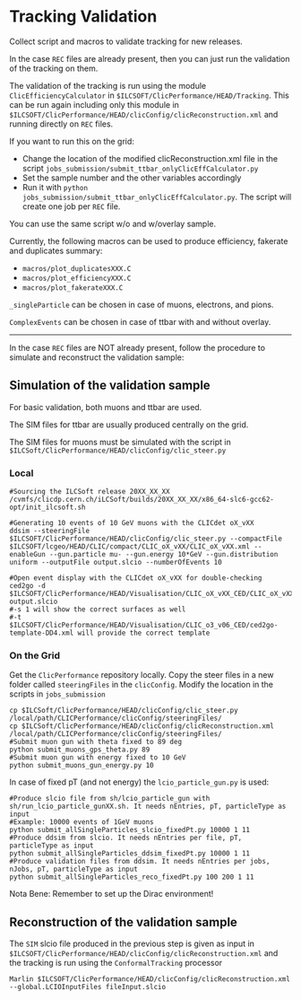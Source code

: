# Tracking Validation

Collect script and macros to validate tracking for new releases.

In the case `REC` files are already present, then you can just run the validation of the tracking on them.

The validation of the tracking is run using the module `ClicEfficiencyCalculator` in `$ILCSOFT/ClicPerformance/HEAD/Tracking`.
This can be run again including only this module in `$ILCSOFT/ClicPerformance/HEAD/clicConfig/clicReconstruction.xml` and running directly on `REC` files.

If you want to run this on the grid:
- Change the location of the modified clicReconstruction.xml file in the script `jobs_submission/submit_ttbar_onlyClicEffCalculator.py` 
- Set the sample number and the other variables accordingly
- Run it with ` python jobs_submission/submit_ttbar_onlyClicEffCalculator.py `. The script will create one job per `REC` file.

You can use the same script w/o and w/overlay sample.

Currently, the following macros can be used to produce efficiency, fakerate and duplicates summary:
- `macros/plot_duplicatesXXX.C`
- `macros/plot_efficiencyXXX.C`
- `macros/plot_fakerateXXX.C`

`_singleParticle` can be chosen in case of muons, electrons, and pions.

`ComplexEvents` can be chosen in case of ttbar with and without overlay.

---

In the case `REC` files are NOT already present, follow the procedure to simulate and reconstruct the validation sample:

## Simulation of the validation sample 

For basic validation, both muons and ttbar are used.

The SIM files for ttbar are usually produced centrally on the grid.

The SIM files for muons must be simulated with the script in `$ILCSoft/ClicPerformance/HEAD/clicConfig/clic_steer.py`

### Local
```
#Sourcing the ILCSoft release 20XX_XX_XX
/cvmfs/clicdp.cern.ch/iLCSoft/builds/20XX_XX_XX/x86_64-slc6-gcc62-opt/init_ilcsoft.sh

#Generating 10 events of 10 GeV muons with the CLICdet oX_vXX
ddsim --steeringFile $ILCSOFT/ClicPerformance/HEAD/clicConfig/clic_steer.py --compactFile $ILCSOFT/lcgeo/HEAD/CLIC/compact/CLIC_oX_vXX/CLIC_oX_vXX.xml --enableGun --gun.particle mu- --gun.energy 10*GeV --gun.distribution uniform --outputFile output.slcio --numberOfEvents 10

#Open event display with the CLICdet oX_vXX for double-checking 
ced2go -d $ILCSOFT/ClicPerformance/HEAD/Visualisation/CLIC_oX_vXX_CED/CLIC_oX_vXX_CED.xml output.slcio
#-s 1 will show the correct surfaces as well
#-t $ILCSOFT/ClicPerformance/HEAD/Visualisation/CLIC_o3_v06_CED/ced2go-template-DD4.xml will provide the correct template
```
### On the Grid
Get the `ClicPerformance` repository locally. Copy the steer files in a new folder called `steeringFiles` in the `clicConfig`.
Modify the location in the scripts in `jobs_submission`
```
cp $ILCSoft/ClicPerformance/HEAD/clicConfig/clic_steer.py /local/path/CLICPerformance/clicConfig/steeringFiles/
cp $ILCSoft/ClicPerformance/HEAD/clicConfig/clicReconstruction.xml /local/path/CLICPerformance/clicConfig/steeringFiles/
#Submit muon gun with theta fixed to 89 deg
python submit_muons_gps_theta.py 89
#Submit muon gun with energy fixed to 10 GeV
python submit_muons_gun_energy.py 10
```

In case of fixed pT (and not energy) the `lcio_particle_gun.py` is used:
```
#Produce slcio file from sh/lcio_particle_gun with sh/run_lcio_particle_gunXX.sh. It needs nEntries, pT, particleType as input
#Example: 10000 events of 1GeV muons
python submit_allSingleParticles_slcio_fixedPt.py 10000 1 11
#Produce ddsim from slcio. It needs nEntries per file, pT, particleType as input
python submit_allSingleParticles_ddsim_fixedPt.py 10000 1 11
#Produce validation files from ddsim. It needs nEntries per jobs, nJobs, pT, particleType as input
python submit_allSingleParticles_reco_fixedPt.py 100 200 1 11
``` 

Nota Bene: Remember to set up the Dirac environment!

## Reconstruction of the validation sample 

The `SIM` slcio file produced in the previous step is given as input in `$ILCSOFT/ClicPerformance/HEAD/clicConfig/clicReconstruction.xml` and the tracking is run using the `ConformalTracking` processor

```
Marlin $ILCSOFT/ClicPerformance/HEAD/clicConfig/clicReconstruction.xml --global.LCIOInputFiles fileInput.slcio
```


